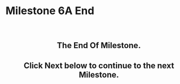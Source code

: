 # Milestone 6A End

<p>&nbsp;</p>
<h2 style="text-align: center;">The End Of Milestone.</h2>
<h2 style="text-align: center;">Click Next below to continue to the next Milestone.</h2>
<p>&nbsp;</p>